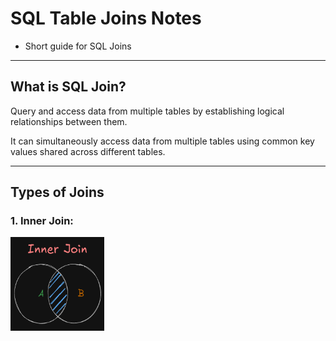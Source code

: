 # SQL Table Joins Notes

- Short guide for SQL Joins
---

## What is SQL Join?
Query and access data from multiple tables by establishing logical relationships between them.

It can simultaneously access data from multiple tables using common key values shared across different tables.

---
## Types of Joins

### 1. Inner Join:


<img src="./img/innerJoin.png" alt="Alt text" width="150" height="150">
